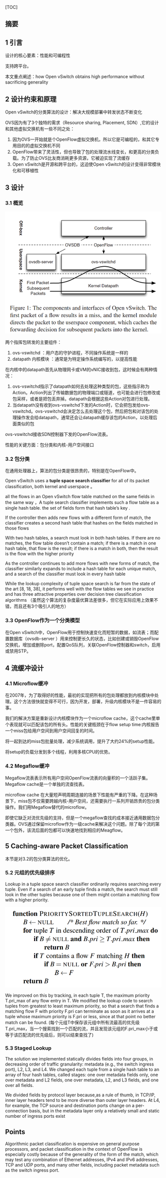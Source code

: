 [TOC]



## 摘要

## 1 引言

设计的核心要素：性能和可编程性

支持跨平台。

本文重点阐述：how Open vSwitch obtains high performance without sacrificing generality 



## 2 设计约束和原理

Open vSwitch的分类算法的设计：解决大规模部署中转发状态不断变化

OVS因为有了3个独特的需求（Resource sharing, Placement, SDN）,它的设计和其他虚拟交换机有一些不同之处：

1. 因为OVS一开始就是个OpenFlow虚拟交换机，所以它是可编程的，和其它专用目的的虚拟交换机不同
2. OpenFlow带来了灵活性，但也导致了包的处理流水线变长，和更高的分类负载。为了防止OVS比友商消耗更多资源，它被迫实现了流缓存
3. Open vSwitch是开源和跨平台的，这迫使Open vSwitch的设计变得非常模块化和可移植性



## 3 设计

### 3.1 概览

![1573719122184](image/1573719122184.png)

两个指挥包转发的主要组件：

1. ovs-vswitchd ：用户态的守护进程，不同操作系统是一样的
2. datapath 内核模块 ：通常是为特定操作系统编写的，以提高性能

在内核中的datapath首先从物理网卡或VM的vNIC接收到包，这时候会有两种情况：

1. ovs-vswitchd指示了datapath如何去处理这种类型的包，这些指示称为Action。Action列出了传输数据包的物理端口或隧道，也可能会进行包修改或包采样，或者是把包丢弃掉。datapath会根据这些Action对包进行处理。
2. 当datapath没有收到ovs-vswitchd下发的Action时，它会把包发给ovs-vswitchd。ovs-vswitchd会决定怎么去处理这个包，然后把包和对该包的处理操作发会给datapath，通常还会让datapath缓存该包的Action，以处理后面类似的包

ovs-vswitchd接收SDN控制器下发的OpenFlow流表。

性能的关键方面：包分类和内核-用户空间接口

### 3.2 包分类

在通用处理器上，算法的包分类是很昂贵的，特别是在OpenFlow中。

Open vSwitch uses a **tuple space search classifier** for all of its packet classification, both kernel and userspace 。

all the flows in an Open vSwitch flow table matched on the same fields in the same way ，A tuple search classifier implements such a flow table as a single hash table. the set of fields form that hash table’s key .

If the controller then adds new flows with a different form of match, the classifier creates a second hash table that hashes on the fields matched in those flows 

With two hash tables, a search must look in both hash tables. If there are no matches, the flow table doesn’t contain a match; if there is a match in one hash table, that flow is the result; if there is a match in both, then the result is the flow with the higher priority 

As the controller continues to add more flows with new forms of match, the classifier similarly expands to include a hash
table for each unique match, and a search of the classifier must look in every hash table 

While the lookup complexity of tuple space search is far from the state of the art [8, 18, 38], it performs well with the flow tables we see in practice and has three attractive properties over decision tree classification algorithms （虽然这个算法的复杂度最优算法差很多，但它在实际应用上效果不错，而且还有3个吸引人的地方）

### 3.3 OpenFlow作为一个分类模型

在Open vSwitch中，OpenFlow用于控制快速变化而短暂的数据，如流表；而配置数据库（ovsdb-server ）用来控制更长久的状态，比如创建或销毁OpenFlow交换机，增加或删除port，配置QoS队列，关联OpenFlow控制器和switch，启用或禁用STP。



## 4 流缓冲设计

### 4.1 Microflow缓冲

在2007年，为了取得好的性能，最初的实现把所有的包处理都放到内核模块中处理。这个方法很快就变得不可行，因为开发，部署，升级内核模块不是一件容易的事。

我们的解决方案是重新设计内核模块作为一个microflow cache，这个cache里单个表现就可以匹配该包的所有头。性能的关键瓶颈在于flow setup time:内核报告一个miss包给用户空间到用户空间回复的时间。

将一起到达的miss包批量处理，减少系统调用，提升了大约24%的setup性能。

将setup的负载分发到多个线程，利用多核CPU的优势。

### 4.2 Megaflow缓冲

Megaflow流表表示所有用户空间OpenFlow流表的向量积的一个活跃子集。Megaflow cache是一个单独的流查找表。

microflow cache 在大量短声明周期连接的场景下性能有严重的下降。在这种场景下，miss包不仅需要跨越内核-用户空间，还需要执行一系列开销昂贵的包分类操作。我们用Megaflow替代的microflow。

即使它缺乏对流优先级的支持，但是一个megaflow查找的成本接近通用数据包分类器。OVS通过保留microflow作为一级cache来解决这个问题。除了每个流的第一个包外，该流后面的包都可以快速地找到相应的Meagflow。



## 5 Caching-aware Packet Classification 

本节是对3.2的包分类算法的优化。

### 5.2 元组的优先级排序

Lookup in a tuple space search classifier ordinarily requires searching every tuple. Even if a search of an early tuple finds a match, the search must still look in the other tuples because one of them might contain a matching flow with a higher priority. 

![1573803140008](image/1573803140008.png)

We improved on this by tracking, in each tuple T, the maximum priority T.pri_max of any flow entry in T. We modified the lookup code to search tuples from greatest to least maximum priority, so that a search that finds a matching flow F with priority F.pri can terminate as soon as it arrives at a tuple whose maximum priority is F.pri or less, since at that point no better match can be found. (每个元组T中保存该元组中所有流最高的优先级T.pri_max，当一个搜索找到一个匹配的流，并且发现该元组的F.pri_max小于或等于该匹配流的优先级后，则可以结束查找了)



### 5.3 Staged Lookup 

The solution we implemented statically divides fields into four groups, in decreasing order of traffic granularity: metadata (e.g., the switch ingress port), L2, L3, and L4. We changed each tuple from a single hash table to an array of four hash tables, called stages: one over metadata fields only, one over metadata and L2 fields, one over metadata, L2, and L3 fields, and one over all fields. 

We divided fields by protocol layer because,as a rule of thumb, in TCP/IP, inner layer headers tend to be more diverse than outer layer headers. At L4, for example, the TCP source and destination ports change on a per-connection basis, but in the metadata layer only a relatively small and static number of ingress ports exist 





## Points

Algorithmic packet classification is expensive on general
purpose processors, and packet classification in the context of OpenFlow is especially costly because of the generality of the form of the match, which may test any combination of Ethernet addresses, IPv4 and IPv6 addresses,
TCP and UDP ports, and many other fields, including
packet metadata such as the switch ingress port. 